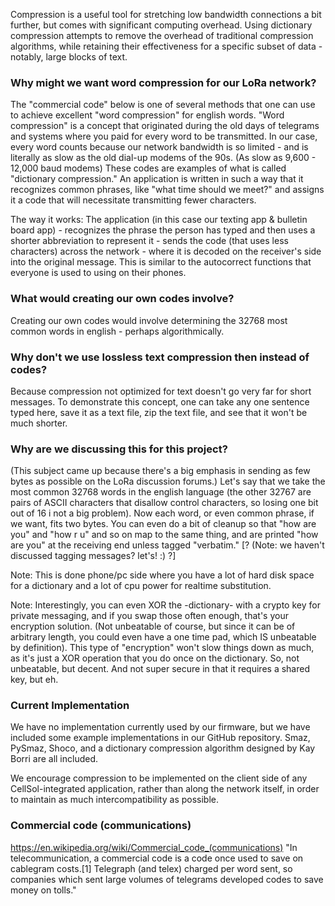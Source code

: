 Compression is a useful tool for stretching low bandwidth connections a bit further, but comes with significant computing overhead. Using dictionary compression attempts to remove the overhead of traditional
compression algorithms, while retaining their effectiveness for a specific subset of data - notably, large blocks of text.

### Why might we want word compression for our LoRa network?

The "commercial code" below is one of several methods that one can use to achieve excellent "word compression" for english words. "Word compression" is a concept that originated during the old days of telegrams and systems where you paid for every word to be transmitted. In our case, every word counts because our network bandwidth is so limited - and is literally as slow as the old dial-up modems of the 90s. (As slow as 9,600 - 12,000 baud modems)
These codes are examples of what is called "dictionary compression." An application is written in such a way that it recognizes common phrases, like "what time should we meet?" and assigns it a code that will necessitate transmitting fewer characters.

The way it works: The application (in this case our texting app & bulletin board app) - recognizes the phrase the person has typed and then uses a shorter abbreviation to represent it - sends the code (that uses less characters) across the network - where it is decoded on the receiver's side into the original message. This is similar to the autocorrect functions that everyone is used to using on their phones.

### What would creating our own codes involve?

Creating our own codes would involve determining the 32768 most common words in english - perhaps algorithmically.

### Why don't we use lossless text compression then instead of codes?
Because compression not optimized for text doesn't go very far for short messages. To demonstrate this concept, one can take any one sentence typed here, save it as a text file, zip the text file, and see that it won't be much shorter.

### Why are we discussing this for this project?
(This subject came up because there's a big emphasis in sending as few bytes as possible on the LoRa discussion forums.)
Let's say that we take the most common 32768 words in the english language (the other 32767 are pairs of ASCII characters that disallow control characters, so losing one bit out of 16 i not a big problem). Now each word, or even common phrase, if we want, fits two bytes. You can even do a bit of cleanup so that "how are you" and "how r u" and so on map to the same thing, and are printed "how are you" at the receiving end unless tagged "verbatim." [? (Note: we haven't discussed tagging messages? let's! :) ?]

Note: This is done phone/pc side where you have a lot of hard disk space for a dictionary and a lot of cpu power for realtime substitution.

Note: Interestingly, you can even XOR the -dictionary- with a crypto key for private messaging, and if you swap those often enough, that's your encryption solution. (Not unbeatable of course, but since it can be of arbitrary length, you could even have a one time pad, which IS unbeatable by definition). This type of "encryption" won't slow things down as much, as it's just a XOR operation that you do once on the dictionary. So, not unbeatable, but decent. And not super secure in that it requires a shared key, but eh.

### Current Implementation

We have no implementation currently used by our firmware, but we have included some example implementations in our GitHub repository. Smaz, PySmaz, Shoco, and a dictionary compression algorithm designed by Kay Borri are all included.

We encourage compression to be implemented on the client side of any CellSol-integrated application, rather than along the network itself, in order to maintain as much intercompatibility as possible.

### Commercial code (communications)
https://en.wikipedia.org/wiki/Commercial_code_(communications)
"In telecommunication, a commercial code is a code once used to save on cablegram costs.[1] Telegraph (and telex) charged per word sent, so companies which sent large volumes of telegrams developed codes to save money on tolls."